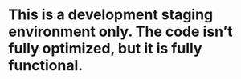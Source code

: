 # This is a development staging environment only. The code isn’t fully optimized, but it is fully functional.
